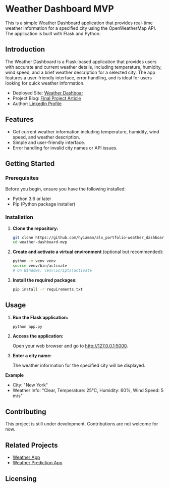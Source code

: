 # Weather Dashboard MVP

This is a simple Weather Dashboard application that provides real-time weather information for a specified city using the OpenWeatherMap API. The application is built with Flask and Python.

## Introduction
The Weather Dashboard is a Flask-based application that provides users with accurate and current weather details, including temperature, humidity, wind speed, and a brief weather description for a selected city. The app features a user-friendly interface, error handling, and is ideal for users looking for quick weather information.

- Deployed Site: [Weather Dashboar](https://weather-dashboard-alx-project-67a548b715e0.herokuapp.com/)
- Project Blog: [Final Project Article]()
- Author: [LinkedIn Profile](https://www.linkedin.com/in/mark-finley-osei-hyiaman/)

## Features

- Get current weather information including temperature, humidity, wind speed, and weather description.
- Simple and user-friendly interface.
- Error handling for invalid city names or API issues.

## Getting Started

### Prerequisites

Before you begin, ensure you have the following installed:

- Python 3.6 or later
- Pip (Python package installer)

### Installation

1. **Clone the repository:**

   ```bash
   git clone https://github.com/hyiaman/alx_portfolio-weather_dashboard.git
   cd weather-dashboard-mvp
   ```
2. **Create and activate a virtual environment** (optional but recommended):

    ```bash
    python -m venv venv
    source venv/bin/activate  
    # On Windows: venv\Scripts\activate
    ```
3. **Install the required packages:**
    ```bash
    pip install -r requirements.txt
    ```

## Usage
1. **Run the Flask application:**
    ```bash
    python app.py
    ```
2. **Access the application:**

    Open your web browser and go to http://127.0.0.1:5000.

3. **Enter a city name:**

    The weather information for the specified city will be displayed.

**Example**

- City: "New York"
- Weather Info: "Clear, Temperature: 25°C, Humidity: 60%, Wind Speed: 5 m/s"

## Contributing
This project is still under development. Contributions are not welcome for now.

## Related Projects
- [Weather App](https://github.com/example/weather-app)
- [Weather Prediction App](https://github.com/example/weather-predict)

## Licensing

